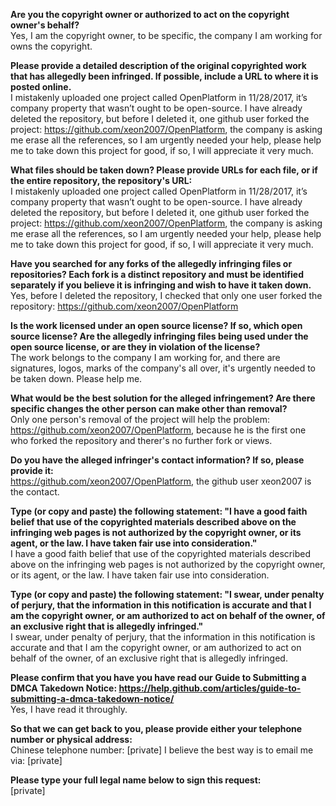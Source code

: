 **Are you the copyright owner or authorized to act on the copyright owner's behalf?**  
Yes, I am the copyright owner, to be specific, the company I am working for owns the copyright.

**Please provide a detailed description of the original copyrighted work that has allegedly been infringed. If possible, include a URL to where it is posted online.**  
I mistakenly uploaded one project called OpenPlatform in 11/28/2017, it’s company property that wasn’t ought to be open-source. I have already deleted the repository, but before I deleted it, one github user forked the project: https://github.com/xeon2007/OpenPlatform, the company is asking me erase all the references, so I am urgently needed your help, please help me to take down this project for good, if so, I will appreciate it very much.

**What files should be taken down? Please provide URLs for each file, or if the entire repository, the repository's URL:**  
I mistakenly uploaded one project called OpenPlatform in 11/28/2017, it’s company property that wasn’t ought to be open-source. I have already deleted the repository, but before I deleted it, one github user forked the project: https://github.com/xeon2007/OpenPlatform, the company is asking me erase all the references, so I am urgently needed your help, please help me to take down this project for good, if so, I will appreciate it very much.

**Have you searched for any forks of the allegedly infringing
files or repositories? Each fork is a distinct repository and must be identified separately if you believe it is infringing and wish to have it taken down.**  
Yes, before I deleted the repository, I checked that only one user forked the repository: https://github.com/xeon2007/OpenPlatform

**Is the work licensed under an open source license? If so, which open source license? Are the allegedly infringing files being used under the open source license, or are they in violation of the license?**  
The work belongs to the company I am working for, and there are signatures, logos, marks of the company's all over, it's urgently needed to be taken down. Please help me.

**What would be the best solution for the alleged infringement? Are there specific changes the other person can make other than removal?**  
Only one person's removal of the project will help the problem: https://github.com/xeon2007/OpenPlatform, because he is the first one who forked the repository and therer's no further fork or views.

**Do you have the alleged infringer's contact information? If so, please provide it:**  
https://github.com/xeon2007/OpenPlatform, the github user xeon2007 is the contact.

**Type (or copy and paste) the following statement: "I have a good faith belief that use of the copyrighted materials described above on the infringing web pages is not authorized by the copyright owner, or its agent, or the law. I have taken fair use into consideration."**  
I have a good faith belief that use of the copyrighted materials described above on the infringing web pages is not authorized by the copyright owner, or its agent, or the law. I have taken fair use into consideration.

**Type (or copy and paste) the following statement: "I swear, under penalty of perjury, that the information in this notification is accurate and that I am the copyright owner, or am authorized to act on behalf of the owner, of an exclusive right that is allegedly infringed."**  
I swear, under penalty of perjury, that the information in this notification is accurate and that I am the copyright owner, or am authorized to act on behalf of the owner, of an exclusive right that is allegedly infringed.

**Please confirm that you have you have read our Guide to Submitting a DMCA Takedown Notice: https://help.github.com/articles/guide-to-submitting-a-dmca-takedown-notice/**  
Yes, I have read it throughly.

**So that we can get back to you, please provide either your telephone number or physical address:**  
Chinese telephone number: [private] I believe the best way is to email me via: [private]

**Please type your full legal name below to sign this request:**  
[private]
